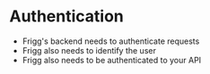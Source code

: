 # Authentication

* Frigg's backend needs to authenticate requests
* Frigg also needs to identify the user
* Frigg also needs to be authenticated to your API
